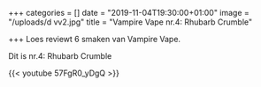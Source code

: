 +++
categories = []
date = "2019-11-04T19:30:00+01:00"
image = "/uploads/d vv2.jpg"
title = "Vampire Vape nr.4: Rhubarb Crumble"

+++
Loes reviewt 6 smaken van Vampire Vape. 

Dit is nr.4: Rhubarb Crumble

{{< youtube 57FgR0_yDgQ >}}